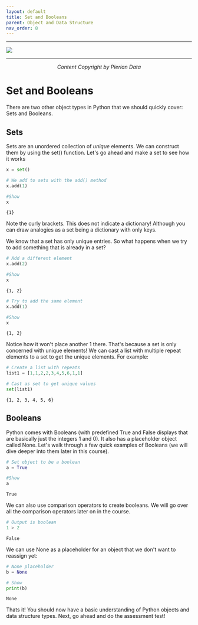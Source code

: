 ```yaml
---
layout: default
title: Set and Booleans
parent: Object and Data Structure
nav_order: 8
---
```

___

<a href='https://www.udemy.com/user/joseportilla/'><img src='../Pierian_Data_Logo.png'/></a>
___
<center><em>Content Copyright by Pierian Data</em></center>

# Set and Booleans

There are two other object types in Python that we should quickly cover: Sets and Booleans. 

## Sets

Sets are an unordered collection of *unique* elements. We can construct them by using the set() function. Let's go ahead and make a set to see how it works


```python
x = set()
```


```python
# We add to sets with the add() method
x.add(1)
```


```python
#Show
x
```




    {1}



Note the curly brackets. This does not indicate a dictionary! Although you can draw analogies as a set being a dictionary with only keys.

We know that a set has only unique entries. So what happens when we try to add something that is already in a set?


```python
# Add a different element
x.add(2)
```


```python
#Show
x
```




    {1, 2}




```python
# Try to add the same element
x.add(1)
```


```python
#Show
x
```




    {1, 2}



Notice how it won't place another 1 there. That's because a set is only concerned with unique elements! We can cast a list with multiple repeat elements to a set to get the unique elements. For example:


```python
# Create a list with repeats
list1 = [1,1,2,2,3,4,5,6,1,1]
```


```python
# Cast as set to get unique values
set(list1)
```




    {1, 2, 3, 4, 5, 6}



## Booleans

Python  comes with Booleans (with predefined True and False displays that are basically just the integers 1 and 0). It also has a placeholder object called None. Let's walk through a few quick examples of Booleans (we will dive deeper into them later in this course).


```python
# Set object to be a boolean
a = True
```


```python
#Show
a
```




    True



We can also use comparison operators to create booleans. We will go over all the comparison operators later on in the course.


```python
# Output is boolean
1 > 2
```




    False



We can use None as a placeholder for an object that we don't want to reassign yet:


```python
# None placeholder
b = None
```


```python
# Show
print(b)
```

    None
    

Thats it! You should now have a basic understanding of Python objects and data structure types. Next, go ahead and do the assessment test!
